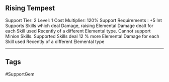## Rising Tempest
Support
Tier: 2
Level: 1
Cost Multiplier: 120%
Support Requirements : +5 Int
Supports Skills which deal Damage, raising Elemental Damage dealt for each Skill used Recently of a different Elemental type. Cannot support Minion Skills.
Supported Skills deal 12 % more Elemental Damage for each Skill used Recently of a different Elemental type

---
## Tags
#SupportGem
